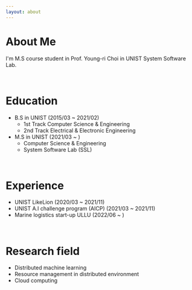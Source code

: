 ```yaml
---
layout: about 
---
```


# About Me
I'm M.S course student in Prof. Young-ri Choi in UNIST System Software Lab.

<br/>

# Education
* B.S in UNIST (2015/03 ~ 2021/02)
  * 1st Track Computer Science & Engineering
  * 2nd Track Electrical & Electronic Engineering
* M.S in UNIST (2021/03 ~ )
  * Computer Science & Engineering
  * System Software Lab (SSL)

<br/>

# Experience
* UNIST LikeLion (2020/03 ~ 2021/11)
* UNIST A.I challenge program (AICP) (2021/03 ~ 2021/11)
* Marine logistics start-up ULLU (2022/06 ~ )

<br/>

# Research field
* Distributed machine learning
* Resource management in distributed environment
* Cloud computing
